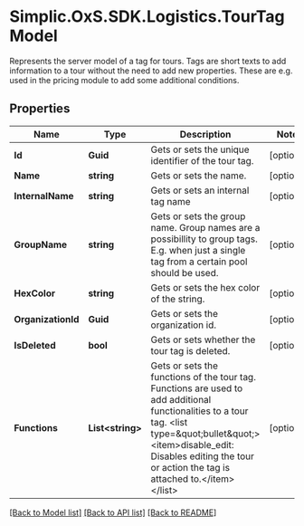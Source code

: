 # Simplic.OxS.SDK.Logistics.TourTagModel
Represents the server model of a tag for tours.     Tags are short texts to add information to a tour without the need to add new properties.    These are e.g. used in the pricing module to add some additional conditions.

## Properties

Name | Type | Description | Notes
------------ | ------------- | ------------- | -------------
**Id** | **Guid** | Gets or sets the unique identifier of the tour tag. | [optional] 
**Name** | **string** | Gets or sets the name. | [optional] 
**InternalName** | **string** | Gets or sets an internal tag name | [optional] 
**GroupName** | **string** | Gets or sets the group name.     Group names are a possibillity to group tags.   E.g. when just a single tag from a certain pool should be used.   | [optional] 
**HexColor** | **string** | Gets or sets the hex color of the string. | [optional] 
**OrganizationId** | **Guid** | Gets or sets the organization id. | [optional] 
**IsDeleted** | **bool** | Gets or sets whether the tour tag is deleted. | [optional] 
**Functions** | **List&lt;string&gt;** | Gets or sets the functions of the tour tag.     Functions are used to add additional functionalities to a tour tag.  &lt;list type&#x3D;\&quot;bullet\&quot;&gt;&lt;item&gt;disable_edit: Disables editing the tour or action the tag is attached to.&lt;/item&gt;&lt;/list&gt; | [optional] 

[[Back to Model list]](../README.md#documentation-for-models) [[Back to API list]](../README.md#documentation-for-api-endpoints) [[Back to README]](../README.md)

